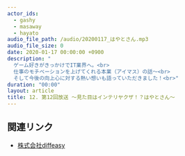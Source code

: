 ```yaml
---
actor_ids:
  - gashy
  - masaway
  - hayato
audio_file_path: /audio/20200117_はやとさん.mp3
audio_file_size: 0
date: 2020-01-17 00:00:00 +0900
description: "
  ゲーム好きがきっかけでIT業界へ。<br>
  仕事のモチベーションを上げてくれる本業（アイマス）の話～<br>
  そして今後の向上心に対する熱い想いも語っていただきました！<br>"
duration: "00:00"
layout: article
title: 12. 第12回放送 ～見た目はインテリヤクザ！？はやとさん～
---
```


## 関連リンク

- [株式会社diffeasy](https://diffeasy.com/)

